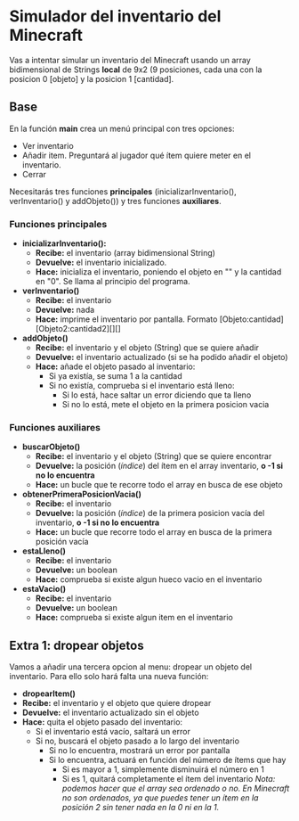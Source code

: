 
# Simulador del inventario del Minecraft
Vas a intentar simular un inventario del Minecraft usando un array bidimensional de Strings **local** de 9x2 (9 posiciones, cada una con la posicion 0 \[objeto\] y la posicion 1 \[cantidad\].
## Base
En la función **main** crea un menú principal con tres opciones:
- Ver inventario
- Añadir item. Preguntará al jugador qué ítem quiere meter en el inventario.
- Cerrar

Necesitarás tres funciones **principales** (inicializarInventario(), verInventario() y addObjeto()) y tres funciones **auxiliares**.
### Funciones principales
* **inicializarInventario():**
  * **Recibe:** el inventario (array bidimensional String)
  * **Devuelve:** el inventario inicializado.
  * **Hace:** inicializa el inventario, poniendo el objeto en "" y la cantidad en "0". Se llama al principio del programa.
* **verInventario()**
  * **Recibe:** el inventario
  * **Devuelve:** nada
  * **Hace:** imprime el inventario por pantalla. Formato \[Objeto:cantidad\]\[Objeto2:cantidad2\]\[\]\[\]
* **addObjeto()**
  * **Recibe:** el inventario y el objeto (String) que se quiere añadir
  * **Devuelve:** el inventario actualizado (si se ha podido añadir el objeto)
  * **Hace:** añade el objeto pasado al inventario:
    * Si ya existía, se suma 1 a la cantidad
    * Si no existía, comprueba si el inventario está lleno:
      * Si lo está, hace saltar un error diciendo que ta lleno
      * Si no lo está, mete el objeto en la primera posicion vacia
### Funciones auxiliares
* **buscarObjeto()**
  * **Recibe:** el inventario y el objeto (String) que se quiere encontrar
  * **Devuelve:** la posición (*índice*) del ítem en el array inventario, **o -1 si no lo encuentra**
  * **Hace:** un bucle que te recorre todo el array en busca de ese objeto
* **obtenerPrimeraPosicionVacia()**
  * **Recibe:** el inventario
  * **Devuelve:** la posición (*índice*) de la primera posicion vacía del inventario, **o -1 si no lo encuentra**
  * **Hace:** un bucle que recorre todo el array en busca de la primera posición vacía
* **estaLleno()**
  * **Recibe:** el inventario
  * **Devuelve:** un boolean
  * **Hace:** comprueba si existe algun hueco vacio en el inventario
* **estaVacio()**
  * **Recibe:** el inventario
  * **Devuelve:** un boolean
  * **Hace:** comprueba si existe algun item en el inventario

## Extra 1: dropear objetos
Vamos a añadir una tercera opcion al menu: dropear un objeto del inventario. Para ello solo hará falta una nueva función:
* **dropearItem()**
 * **Recibe:** el inventario y el objeto que quiere dropear
 * **Devuelve:** el inventario actualizado sin el objeto
 * **Hace:** quita el objeto pasado del inventario:
   * Si el inventario está vacío, saltará un error
   * Si no, buscará el objeto pasado a lo largo del inventario
     * Si no lo encuentra, mostrará un error por pantalla
     * Si lo encuentra, actuará en función del número de ítems que hay
       * Si es mayor a 1, simplemente disminuirá el número en 1
       * Si es 1, quitará completamente el ítem del inventario
*Nota: podemos hacer que el array sea ordenado o no. En Minecraft no son ordenados, ya que puedes tener un ítem en la posición 2 sin tener nada en la 0 ni en la 1.*  
